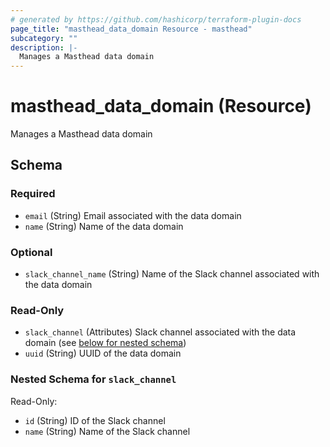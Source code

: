 ```yaml
---
# generated by https://github.com/hashicorp/terraform-plugin-docs
page_title: "masthead_data_domain Resource - masthead"
subcategory: ""
description: |-
  Manages a Masthead data domain
---
```


# masthead_data_domain (Resource)

Manages a Masthead data domain



<!-- schema generated by tfplugindocs -->
## Schema

### Required

- `email` (String) Email associated with the data domain
- `name` (String) Name of the data domain

### Optional

- `slack_channel_name` (String) Name of the Slack channel associated with the data domain

### Read-Only

- `slack_channel` (Attributes) Slack channel associated with the data domain (see [below for nested schema](#nestedatt--slack_channel))
- `uuid` (String) UUID of the data domain

<a id="nestedatt--slack_channel"></a>
### Nested Schema for `slack_channel`

Read-Only:

- `id` (String) ID of the Slack channel
- `name` (String) Name of the Slack channel
